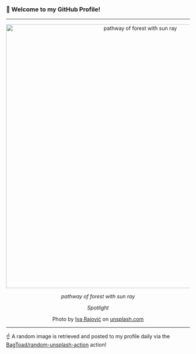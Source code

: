 ### 👋 Welcome to my GitHub Profile!

----

<div align="center">
  <img width="720" src="https://images.unsplash.com/photo-1531563604488-859d53119a79?crop=entropy&cs=tinysrgb&fit=max&fm=jpg&ixid=M3w1NTI0OTR8MHwxfHJhbmRvbXx8fHx8fHx8fDE3MjE0NTU5MDl8&ixlib=rb-4.0.3&q=80&w=1080" alt="pathway of forest with sun ray">
  
  <em>pathway of forest with sun ray</em>
  
  <em>Spotlight</em>
  
  Photo by [Iva Rajović](https://www.instagram.com/eklektikum/) on [unsplash.com](https://unsplash.com/)
</div>

----

☝️ A random image is retrieved and posted to my profile daily via the [BagToad/random-unsplash-action](https://github.com/BagToad/random-unsplash-action) action!
